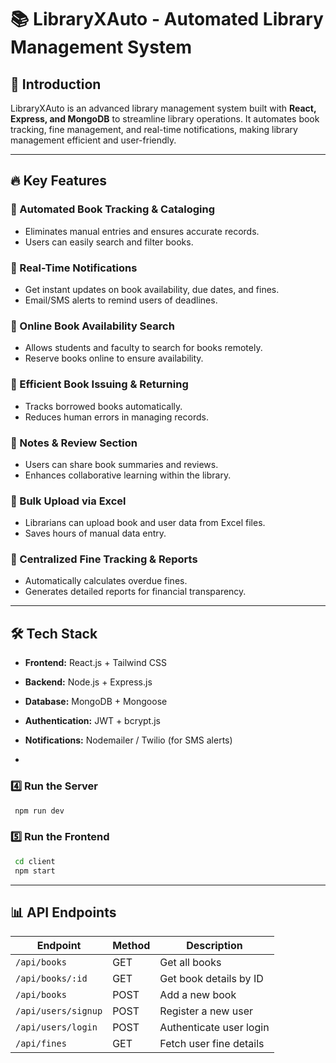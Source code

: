 # 📚 LibraryXAuto - Automated Library Management System

## 🚀 Introduction
LibraryXAuto is an advanced library management system built with **React, Express, and MongoDB** to streamline library operations. It automates book tracking, fine management, and real-time notifications, making library management efficient and user-friendly.

---
## 🔥 Key Features

### 📌 Automated Book Tracking & Cataloging
- Eliminates manual entries and ensures accurate records.
- Users can easily search and filter books.

### 📌 Real-Time Notifications
- Get instant updates on book availability, due dates, and fines.
- Email/SMS alerts to remind users of deadlines.

### 📌 Online Book Availability Search
- Allows students and faculty to search for books remotely.
- Reserve books online to ensure availability.

### 📌 Efficient Book Issuing & Returning
- Tracks borrowed books automatically.
- Reduces human errors in managing records.

### 📌 Notes & Review Section
- Users can share book summaries and reviews.
- Enhances collaborative learning within the library.

### 📌 Bulk Upload via Excel
- Librarians can upload book and user data from Excel files.
- Saves hours of manual data entry.

### 📌 Centralized Fine Tracking & Reports
- Automatically calculates overdue fines.
- Generates detailed reports for financial transparency.

---
## 🛠️ Tech Stack

- **Frontend:** React.js + Tailwind CSS
- **Backend:** Node.js + Express.js
- **Database:** MongoDB + Mongoose
- **Authentication:** JWT + bcrypt.js
- **Notifications:** Nodemailer / Twilio (for SMS alerts)

-

### 4️⃣ Run the Server
```bash
 npm run dev
```

### 5️⃣ Run the Frontend
```bash
 cd client
 npm start
```

---
## 📊 API Endpoints

| Endpoint               | Method | Description                  |
|------------------------|--------|------------------------------|
| `/api/books`          | GET    | Get all books                |
| `/api/books/:id`      | GET    | Get book details by ID       |
| `/api/books`          | POST   | Add a new book               |
| `/api/users/signup`   | POST   | Register a new user          |
| `/api/users/login`    | POST   | Authenticate user login      |
| `/api/fines`          | GET    | Fetch user fine details      |
